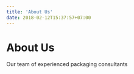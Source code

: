 ```yaml
---
title: 'About Us'
date: 2018-02-12T15:37:57+07:00
---
```


# About Us
Our team of experienced
packaging consultants
